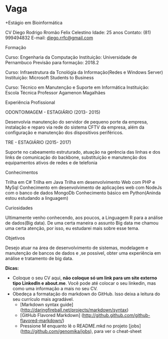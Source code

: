 Vaga
====

+Estágio em Bioinformática


CV
Diego Rodrigo Rromão Felix Celestino
Idade: 25 anos
Contato: (81) 999494832
E-mail: diego.rrfc@gmail.com

Formação

Curso: Engenharia da Computação
Instituição: Universidade de Pernambuco
Previsão para formação: 2018.2

Curso: Infraestrutura da Tcnológia da Informação(Redes e Windows Server)
Instituição: Microsoft Students to Business

Curso: Técnico em Manutenção e Suporte em Informática
Instituição: Escola Técnica Professor Agamenon Magalhães

Experiência Profissional

ODONTOIMAGEM - ESTAGIÁRIO (2013- 2015)

Desenvolvia manutenção do servidor de pequeno porte da empresa, instalação e reparo via rede do sistema CFTV da empresa, além da configuração e manutenção dos dispositivos periféricos.

TRE - ESTAGIÁRIO (2015- 2017)

Suporte no cabeamento estruturado, atuação na gerência das linhas e dos links de comunicação do backbone, substituição e manutenção dos equipamentos ativos de redes e de telefonia

Conhecimentos

Trilha em C#
Trilha em Java
Trilha em desenvolvimento Web com PHP e MySql
Conhecimento em desenvolvimento de aplicações web com NodeJs com o banco de dados MongoDb
Conhecimento básico em Python(Aninda estou estudando a linguagem)

Curiosidades

Ultimamente venho conhecendo, aos poucos, a Linguagem R para a análise de dados(Big data). De uma certa maneira o assunto Big data me chamou uma certa atenção, por isso, eu estudarei mais sobre esse tema.

Objetivos

Desejo atuar na área de desenvolvimento de sistemas, modelagem e manutenção de bancos de dados e ,se possível, obter uma experiência em análise e tratamento de big data.


__Dicas:__
* Coloque o seu CV aqui, __não coloque só um link para um site externo tipo LinkedIn e about.me__. Você pode até colocar o seu linkedin, mas como uma informação a mais no seu CV.
* Obedeça a formatação do markdown do GitHub. Isso deixa a leitura do seu currículo mais agradável.
	* [Markdown syntax guide] (http://daringfireball.net/projects/markdown/syntax)
	* [GitHub Flavored Markdown] (http://github.github.com/github-flavored-markdown/)
	* Pressione M enquanto lê o README.mkd no projeto [jobs] (http://github.com/genomika/jobs), para ver o cheat-sheet
